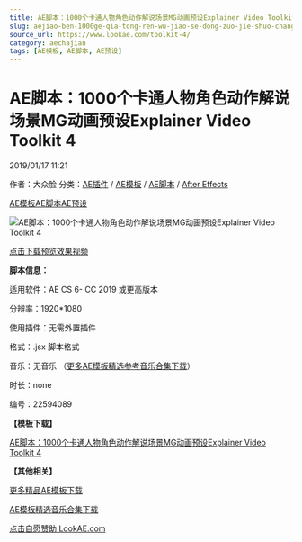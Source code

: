 ```yaml
---
title: AE脚本：1000个卡通人物角色动作解说场景MG动画预设Explainer Video Toolkit 4
slug: aejiao-ben-1000ge-qia-tong-ren-wu-jiao-se-dong-zuo-jie-shuo-chang-jing-mgdong-hua-yu-she-explainer-video-toolkit-4
source_url: https://www.lookae.com/toolkit-4/
category: aechajian
tags: [AE模板, AE脚本, AE预设]
---
```

# AE脚本：1000个卡通人物角色动作解说场景MG动画预设Explainer Video Toolkit 4

2019/01/17 11:21

作者：大众脸
分类：[AE插件](https://www.lookae.com/after-effects/aechajian/) / [AE模板](https://www.lookae.com/after-effects/other-after-effects/) / [AE脚本](https://www.lookae.com/after-effects/aescripts/) / [After Effects](https://www.lookae.com/after-effects/)

[AE模板](https://www.lookae.com/tag/ae%e6%a8%a1%e6%9d%bf/)[AE脚本](https://www.lookae.com/tag/ae%e8%84%9a%e6%9c%ac/)[AE预设](https://www.lookae.com/tag/ae%e9%a2%84%e8%ae%be/)

![AE脚本：1000个卡通人物角色动作解说场景MG动画预设Explainer Video Toolkit 4](https://www.lookae.com/wp-content/uploads/2019/01/Explainer-Video-Toolkit-4.jpg "AE脚本：1000个卡通人物角色动作解说场景MG动画预设Explainer Video Toolkit 4-LookAE.com")

[](https://s3.envato.com/h264-video-previews/92fe9358-51cb-43d5-a59e-52e5ca48060c/1947092.mp4?_=1")

[点击下载预览效果视频](https://s3.envato.com/h264-video-previews/92fe9358-51cb-43d5-a59e-52e5ca48060c/1947092.mp4)

**脚本信息：**

适用软件：AE CS 6- CC 2019 或更高版本

分辨率：1920\*1080

使用插件：无需外置插件

格式：.jsx 脚本格式

音乐：无音乐 （[更多AE模板精选参考音乐合集下载](https://item.taobao.com/item.htm?spm=a1z10.1.w4004-2793089344.4.MUvxbV&id=37289930486)）

时长：none

编号：22594089

**【模板下载】**

[AE脚本：1000个卡通人物角色动作解说场景MG动画预设Explainer Video Toolkit 4](https://lookae.ctfile.com/fs/680462-331573269)

**【其他相关】**

[更多精品AE模板下载](https://www.lookae.com/after-effects/other-after-effects/)

[AE模板精选音乐合集下载](https://item.taobao.com/item.htm?spm=a1z10.1.w4004-2793089344.4.MUvxbV&id=37289930486)

[点击自愿赞助 LookAE.com](https://www.lookae.com/sponsor/)
